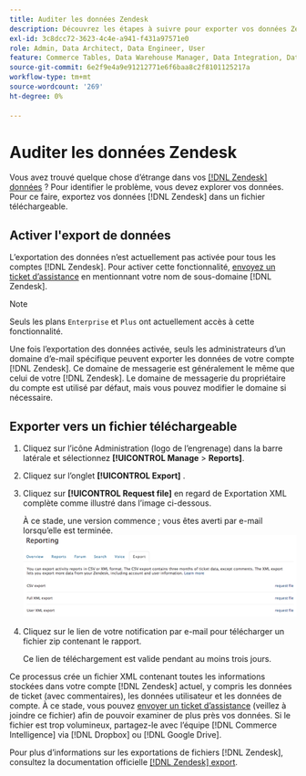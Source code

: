 ```yaml
---
title: Auditer les données Zendesk
description: Découvrez les étapes à suivre pour exporter vos données Zendesk.
exl-id: 3c8dcc72-3623-4c4e-a941-f431a97571e0
role: Admin, Data Architect, Data Engineer, User
feature: Commerce Tables, Data Warehouse Manager, Data Integration, Data Import/Export
source-git-commit: 6e2f9e4a9e91212771e6f6baa8c2f8101125217a
workflow-type: tm+mt
source-wordcount: '269'
ht-degree: 0%

---
```


# Auditer les données Zendesk

Vous avez trouvé quelque chose d’étrange dans vos [[!DNL Zendesk] données](../integrations/exp-zendesk-data.md) ? Pour identifier le problème, vous devez explorer vos données. Pour ce faire, exportez vos données [!DNL Zendesk] dans un fichier téléchargeable.

## Activer l&#39;export de données

L’exportation des données n’est actuellement pas activée pour tous les comptes [!DNL Zendesk]. Pour activer cette fonctionnalité, [envoyez un ticket d’assistance](https://experienceleague.adobe.com/docs/commerce-knowledge-base/kb/troubleshooting/miscellaneous/mbi-service-policies.html) en mentionnant votre nom de sous-domaine [!DNL Zendesk].

>[!NOTE]
>
>Seuls les plans `Enterprise` et `Plus` ont actuellement accès à cette fonctionnalité.

Une fois l’exportation des données activée, seuls les administrateurs d’un domaine d’e-mail spécifique peuvent exporter les données de votre compte [!DNL Zendesk]. Ce domaine de messagerie est généralement le même que celui de votre [!DNL Zendesk]. Le domaine de messagerie du propriétaire du compte est utilisé par défaut, mais vous pouvez modifier le domaine si nécessaire.

## Exporter vers un fichier téléchargeable

1. Cliquez sur l’icône Administration (logo de l’engrenage) dans la barre latérale et sélectionnez **[!UICONTROL Manage** > **Reports]**.
1. Cliquez sur l’onglet **[!UICONTROL Export]** .
1. Cliquez sur **[!UICONTROL Request file]** en regard de Exportation XML complète comme illustré dans l’image ci-dessous.

   À ce stade, une version commence ; vous êtes averti par e-mail lorsqu’elle est terminée.
   ![reports_export_new.png](../../../assets/reports_export_new.png)

1. Cliquez sur le lien de votre notification par e-mail pour télécharger un fichier zip contenant le rapport.

   Ce lien de téléchargement est valide pendant au moins trois jours.

Ce processus crée un fichier XML contenant toutes les informations stockées dans votre compte [!DNL Zendesk] actuel, y compris les données de ticket (avec commentaires), les données utilisateur et les données de compte. À ce stade, vous pouvez [envoyer un ticket d’assistance](https://experienceleague.adobe.com/docs/commerce-knowledge-base/kb/troubleshooting/miscellaneous/mbi-service-policies.html) (veillez à joindre ce fichier) afin de pouvoir examiner de plus près vos données. Si le fichier est trop volumineux, partagez-le avec l’équipe [!DNL Commerce Intelligence] via [!DNL Dropbox] ou [!DNL Google Drive].

Pour plus d’informations sur les exportations de fichiers [!DNL Zendesk], consultez la documentation officielle [[!DNL Zendesk] export](https://support.zendesk.com/hc/en-us/articles/4408886165402-Exporting-data-to-a-JSON-CSV-or-XML-file).
